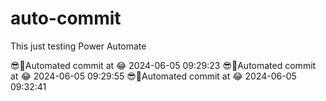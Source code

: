 # auto-commit
This just testing Power Automate

😎🌲Automated commit at 😂 2024-06-05 09:29:23
😎🌲Automated commit at 😂 2024-06-05 09:29:55
😎🌲Automated commit at 😂 2024-06-05 09:32:41
